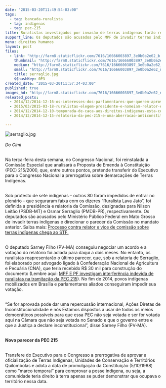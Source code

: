```yaml
---
date: "2015-03-20T11:49:54-03:00"
tags:
  - tag: bancada-ruralista
  - tag: indígenas
  - tag: pec-215
title: Ruralistas investigados por invasão de terras indígenas farão relatório da PEC 215
support_line: Os deputados são acusados pelo MPF de invadir terras indígenas e direcionar o parecer da Comissão no mandato anterior.
menu: direitos humanos
layout: post
files:
  - link: "http://farm8.staticflickr.com/7616/16666003897_3e0b0a2e62_b.jpg"
    thumbnail: "http://farm8.staticflickr.com/7616/16666003897_3e0b0a2e62_t.jpg"
    medium: "http://farm8.staticflickr.com/7616/16666003897_3e0b0a2e62_z.jpg"
    small: "http://farm8.staticflickr.com/7616/16666003897_3e0b0a2e62_n.jpg"
    title: serraglio.jpg
    $$hashKey: 0P3
created_date: "2015-03-20T11:57:34-03:00"
published: true
images_hd: "http://farm8.staticflickr.com/7616/16666003897_3e0b0a2e62_n.jpg"
releated_posts:
  - 2014/12/2014-12-16-os-interesses-dos-parlamentares-que-querem-aprovar-a-pec-215.md
  - 2015/03/2015-03-18-ruralistas-elegem-presidente-e-nomeiam-relator-de-comissao-que-vai-analisar-pec-215.md
  - 2014/12/2014-12-10-temporada-de-caca-aos-direitos-indigenas-esta-configurada.md
  - 2014/12/2014-12-15-relatorio-da-pec-215-e-uma-aberracao-anticonstitucional-e-anti-indigena.md

---
```

<p><img alt="serraglio.jpg" src="http://farm8.staticflickr.com/7616/16666003897_3e0b0a2e62_b.jpg" /><br />
<br />
<em>Do Cimi</em></p>

<p><br />
Na ter&ccedil;a-feira desta semana, no Congresso Nacional, foi reinstalada a Comiss&atilde;o Especial que analisar&aacute; a Proposta de Emenda &agrave; Constitui&ccedil;&atilde;o (PEC) 215/2000, que, entre outros pontos, pretende transferir do Executivo para o Congresso Nacional a prerrogativa sobre demarca&ccedil;&otilde;es de Terras Ind&iacute;genas.</p>

<p><br />
Sob protesto de sete ind&iacute;genas &ndash; outros 80 foram impedidos de entrar no plen&aacute;rio - que seguraram faixa com os dizeres &ldquo;Ruralista Lava Jato&rdquo;, foi definida a presid&ecirc;ncia e relatoria da Comiss&atilde;o, designadas para Nilson Leit&atilde;o (PSDB-MT) e Osmar Serraglio (PMDB-PR), respectivamente. Os deputados s&atilde;o acusados pelo Minist&eacute;rio P&uacute;blico Federal em Mato Grosso de invadir terras ind&iacute;genas e direcionar o parecer da Comiss&atilde;o no mandato anterior. Saiba mais: <a href="http://oglobo.globo.com/brasil/processo-contra-relator-vice-de-comissao-sobre-terras-indigenas-chega-ao-stf-14832331" target="_blank">Processo contra relator e vice de comiss&atilde;o sobre terras ind&iacute;genas chega ao STF.</a></p>

<p><br />
O deputado Sarney Filho (PV-MA) conseguiu negociar um acordo e a vota&ccedil;&atilde;o do relat&oacute;rio foi adiada para daqui a dois meses. No entanto, os ruralistas reapresentar&atilde;o o &uacute;ltimo parecer, que, sob a relatoria de Serraglio, foi elaborado por advogado ligado &agrave; Confedera&ccedil;&atilde;o Nacional de Agricultura e Pecu&aacute;ria (CNA), que teria recebido R$ 30 mil para constru&ccedil;&atilde;o do documento (Lembre aqui: <a href="http://www.prmt.mpf.mp.br/noticias/mpf-e-pf-investigam-interferencia-indevida-de-ruralistas-na-tramitacao-da-pec-215#.VQw0GCwl_6g" target="_blank">MPF E PF investigam interfer&ecirc;ncia indevida de ruralistas na tramita&ccedil;&atilde;o da PEC 215</a>). No fim de 2014, povos ind&iacute;genas mobilizados em Bras&iacute;lia e parlamentares aliados conseguiram impedir sua vota&ccedil;&atilde;o.</p>

<p><br />
&ldquo;Se for aprovada pode dar uma repercuss&atilde;o internacional, A&ccedil;&otilde;es Diretas de Inconstitucionalidade e n&oacute;s Estamos dispostos a usar de todos os meios democr&aacute;ticos poss&iacute;veis para que essa PEC n&atilde;o seja votada e ser for votada aqui na C&acirc;mara que n&atilde;o seja votada no Senado e que o governo entre e que a Justi&ccedil;a a declare inconstitucional&rdquo;, disse Sarney Filho (PV-MA).</p>

<p><br />
<strong>Novo parecer da PEC 215</strong></p>

<p><br />
Transfere do Executivo para o Congresso a prerrogativa de aprovar a oficializa&ccedil;&atilde;o de Terras Ind&iacute;genas, Unidades de Conserva&ccedil;&atilde;o e Territ&oacute;rios Quilombolas e adota a data de promulga&ccedil;&atilde;o da Constitui&ccedil;&atilde;o (5/10/1988) como &ldquo;marco temporal&rdquo; para comprovar a posse ind&iacute;gena, ou seja, a comunidade teria direito &agrave; terra apenas se puder demonstrar que ocupava o territ&oacute;rio nessa data.</p>
